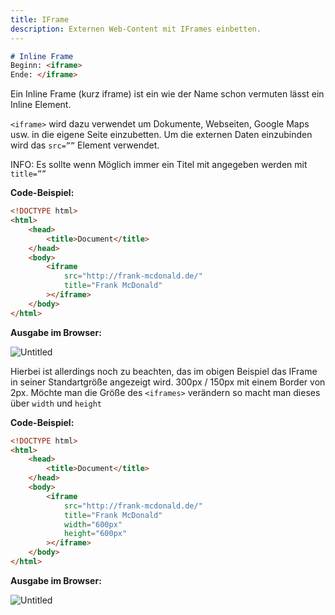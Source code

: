 ```yaml
---
title: IFrame
description: Externen Web-Content mit IFrames einbetten.
---
```



```markdown
# Inline Frame
Beginn: <iframe>
Ende: </iframe>
```

Ein Inline Frame (kurz iframe) ist ein wie der Name schon vermuten lässt ein Inline Element.

`<iframe>` wird dazu verwendet um Dokumente, Webseiten, Google Maps usw. in die eigene Seite einzubetten. Um die externen Daten einzubinden wird das `src=””` Element verwendet. 

INFO: Es sollte wenn Möglich immer ein Titel mit angegeben werden mit `title=””`

**Code-Beispiel:**

```html
<!DOCTYPE html>
<html>
    <head>
        <title>Document</title>
    </head>
    <body>
        <iframe
            src="http://frank-mcdonald.de/"
            title="Frank McDonald"
        ></iframe>
    </body>
</html>
```

**Ausgabe im Browser:**

![Untitled](1%203%205%20IFrame%20f319c02f8d5e418e82d7956ad8d26e00/Untitled.png)

Hierbei ist allerdings noch zu beachten, das im obigen Beispiel das IFrame in seiner Standartgröße angezeigt wird. 300px / 150px mit einem Border von 2px. Möchte man die Größe des `<iframes>` verändern so macht man dieses über `width` und `height`

**Code-Beispiel:**

```html
<!DOCTYPE html>
<html>
    <head>
        <title>Document</title>
    </head>
    <body>
        <iframe
            src="http://frank-mcdonald.de/"
            title="Frank McDonald"
            width="600px"
            height="600px"
        ></iframe>
    </body>
</html>
```

**Ausgabe im Browser:**

![Untitled](1%203%205%20IFrame%20f319c02f8d5e418e82d7956ad8d26e00/Untitled%201.png)